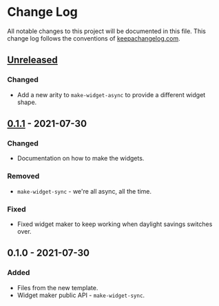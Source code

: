 # Change Log
All notable changes to this project will be documented in this file. This change log follows the conventions of [keepachangelog.com](http://keepachangelog.com/).

## [Unreleased]
### Changed
- Add a new arity to `make-widget-async` to provide a different widget shape.

## [0.1.1] - 2021-07-30
### Changed
- Documentation on how to make the widgets.

### Removed
- `make-widget-sync` - we're all async, all the time.

### Fixed
- Fixed widget maker to keep working when daylight savings switches over.

## 0.1.0 - 2021-07-30
### Added
- Files from the new template.
- Widget maker public API - `make-widget-sync`.

[Unreleased]: https://sourcehost.site/your-name/cloj-todo/compare/0.1.1...HEAD
[0.1.1]: https://sourcehost.site/your-name/cloj-todo/compare/0.1.0...0.1.1
